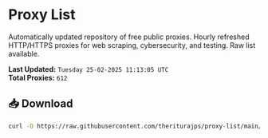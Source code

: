 # Proxy List

Automatically updated repository of free public proxies. Hourly refreshed HTTP/HTTPS proxies for web scraping, cybersecurity, and testing. Raw list available.

**Last Updated:** `Tuesday 25-02-2025 11:13:05 UTC`  
**Total Proxies:** `612`

## 📥 Download
```bash
curl -O https://raw.githubusercontent.com/theriturajps/proxy-list/main/proxies.txt
